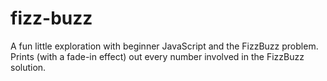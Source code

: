 # fizz-buzz
A fun little exploration with beginner JavaScript and the FizzBuzz problem.  
Prints (with a fade-in effect) out every number involved in the FizzBuzz solution.
